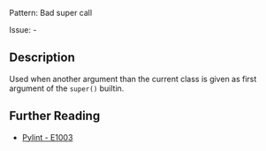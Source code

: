 Pattern: Bad super call

Issue: -

## Description

Used when another argument than the current class is given as first argument of the `super()` builtin.

## Further Reading

* [Pylint - E1003](http://pylint-messages.wikidot.com/messages:e1003)